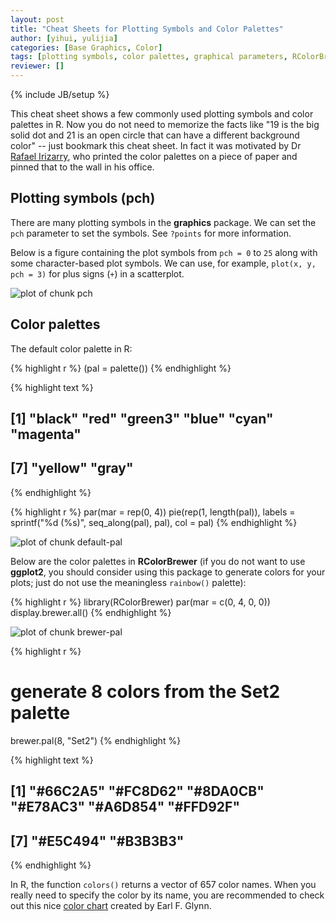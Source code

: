 ```yaml
---
layout: post
title: "Cheat Sheets for Plotting Symbols and Color Palettes"
author: [yihui, yulijia]
categories: [Base Graphics, Color]
tags: [plotting symbols, color palettes, graphical parameters, RColorBrewer]
reviewer: []
---
```

{% include JB/setup %}

This cheat sheet shows a few commonly used plotting symbols and color palettes in R. Now you do not
need to memorize the facts like "19 is the big solid dot and 21 is an open circle that can have a
different background color" -- just bookmark this cheat sheet. In fact it was motivated by Dr
[Rafael Irizarry](http://rafalab.jhsph.edu/), who printed the color palettes on a piece of paper
and pinned that to the wall in his office.

## Plotting symbols (pch)

There are many plotting symbols in the **graphics** package. We can set the `pch` parameter to set
the symbols. See `?points` for more information.

Below is a figure containing the plot symbols from `pch = 0` to `25` along with some
character-based plot symbols. We can use, for example, `plot(x, y, pch = 3)` for plus signs (`+`)
in a scatterplot.

![plot of chunk pch](http://isu.r-forge.r-project.org/vistat/2013-04-08-plotting-symbols-and-color-palettes/pch.png) 


## Color palettes

The default color palette in R:


{% highlight r %}
(pal = palette())
{% endhighlight %}



{% highlight text %}
## [1] "black"   "red"     "green3"  "blue"    "cyan"    "magenta"
## [7] "yellow"  "gray"
{% endhighlight %}



{% highlight r %}
par(mar = rep(0, 4))
pie(rep(1, length(pal)), labels = sprintf("%d (%s)", seq_along(pal), 
  pal), col = pal)
{% endhighlight %}

![plot of chunk default-pal](http://isu.r-forge.r-project.org/vistat/2013-04-08-plotting-symbols-and-color-palettes/default-pal.png) 


Below are the color palettes in **RColorBrewer** (if you do not want to use **ggplot2**, you should
consider using this package to generate colors for your plots; just do not use the meaningless
`rainbow()` palette):


{% highlight r %}
library(RColorBrewer)
par(mar = c(0, 4, 0, 0))
display.brewer.all()
{% endhighlight %}

![plot of chunk brewer-pal](http://isu.r-forge.r-project.org/vistat/2013-04-08-plotting-symbols-and-color-palettes/brewer-pal.png) 

{% highlight r %}
# generate 8 colors from the Set2 palette
brewer.pal(8, "Set2")
{% endhighlight %}



{% highlight text %}
## [1] "#66C2A5" "#FC8D62" "#8DA0CB" "#E78AC3" "#A6D854" "#FFD92F"
## [7] "#E5C494" "#B3B3B3"
{% endhighlight %}


In R, the function `colors()` returns a vector of 657 color names. When you really
need to specify the color by its name, you are recommended to check out this nice [color
chart](http://research.stowers-institute.org/efg/R/Color/Chart/ColorChart.pdf) created by Earl F.
Glynn.
